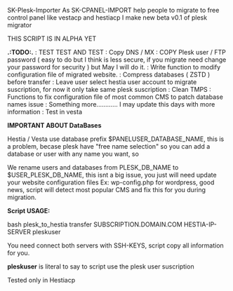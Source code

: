 SK-Plesk-Importer
As SK-CPANEL-IMPORT help people to migrate to free control panel like vestacp and hestiacp I make new beta v0.1 of plesk migrator

THIS SCRIPT IS IN ALPHA YET

**.:TODO:.**
: TEST TEST AND TEST
: Copy DNS / MX
: COPY Plesk user / FTP password ( easy to do but I think is less secure, if you migrate need change your password for security ) but May I will do it.
: Write function to modify configuration file of migrated website.
: Compress databases ( ZSTD ) before transfer
: Leave user select hestia user account to migrate suscription, for now it only take same plesk suscription
: Clean TMPS
: Functions to fix configuration file of most common CMS to patch database names issue
: Something more............ I may update this days with more information
: Test in vesta


**IMPORTANT ABOUT DataBases**

Hestia / Vesta use database prefix $PANELUSER_DATABASE_NAME, this is a problem, becase plesk have "free name selection" so you can add a database or user with any name you want, so

We rename users and databases from PLESK_DB_NAME to $USER_PLESK_DB_NAME, this isnt a big issue, you just will need update your website configuration files Ex: wp-config.php for wordpress, good news, script will detect most popular CMS and fix this for you during migration.

**Script USAGE:**

bash plesk_to_hestia transfer SUBSCRIPTION.DOMAIN.COM HESTIA-IP-SERVER pleskuser

You need connect both servers with SSH-KEYS, script copy all information for you.

**pleskuser** is literal to say to script use the plesk user suscription 

Tested only in Hestiacp




